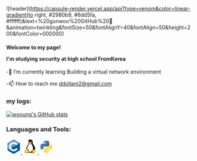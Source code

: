 ![header](https://capsule-render.vercel.app/api?type=venom&color=linear-gradient(to right, #2980b9, #6dd5fa, #ffffff)&text=%20gunwoo%20GitHub%20👋&animation=twinkling&fontSize=50&fontAlignY=40&fontAlign=50&height=200&fontColor=000000)

<h4 align="left">Welcome to my page!
 
I'm studying security at high school FromKorea</h4>
-📖 I’m currently learning Building a virtual network environment

-📫 How to reach me ddollam2@gmail.com

<h3 align="left">my logs:</h3>
 
[![wooung's GitHub stats](https://github-readme-stats.vercel.app/api?username=gunwoo105&include_all_commits=true&theme=nord&hide_border=true&count_private=true)](https://github.com/jiholee0/github-readme-stats)
<p align="left">
</p>

<p align="left">
</p>

<h3 align="left">Languages and Tools:</h3>
<p align="left"> <a href="https://www.cprogramming.com/" target="_blank" rel="noreferrer"> <img src="https://raw.githubusercontent.com/devicons/devicon/master/icons/c/c-original.svg" alt="c" width="40" height="40"/> </a> <a href="https://www.linux.org/" target="_blank" rel="noreferrer"> <img src="https://raw.githubusercontent.com/devicons/devicon/master/icons/linux/linux-original.svg" alt="linux" width="40" height="40"/> </a> <a href="https://www.python.org/" target="_blank" rel="noreferrer"> <img src="https://raw.githubusercontent.com/devicons/devicon/master/icons/python/python-original.svg" alt="python" width="40" height="40"/> </a> </p> 
